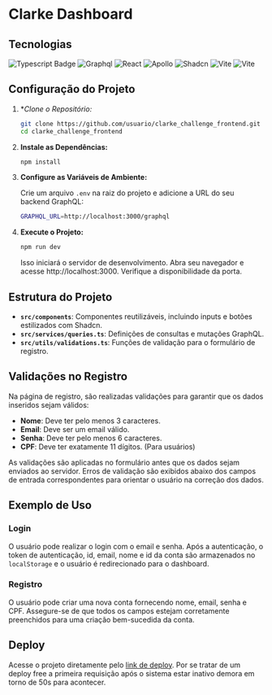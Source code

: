 Clarke Dashboard
==========

## Tecnologias
![Typescript Badge](https://img.shields.io/badge/TypeScript-007ACC?style=for-the-badge&logo=typescript&logoColor=white)
![Graphql](https://img.shields.io/badge/GraphQl-E10098?style=for-the-badge&logo=graphql&logoColor=white)
![React](https://img.shields.io/badge/React-20232A?style=for-the-badge&logo=react&logoColor=61DAFB)
![Apollo](https://img.shields.io/badge/Apollo%20GraphQL-311C87?&style=for-the-badge&logo=Apollo%20GraphQL&logoColor=white)
![Shadcn](https://img.shields.io/badge/shadcn%2Fui-000000?style=for-the-badge&logo=shadcnui&logoColor=white)
![Vite](https://img.shields.io/badge/Vite-B73BFE?style=for-the-badge&logo=vite&logoColor=FFD62E)
![Vite](https://img.shields.io/badge/Tailwind_CSS-38B2AC?style=for-the-badge&logo=tailwind-css&logoColor=white)

Configuração do Projeto
-----------------------

1.  **Clone o Repositório:*

    ```bash
    git clone https://github.com/usuario/clarke_challenge_frontend.git
    cd clarke_challenge_frontend
    ```

2.  **Instale as Dependências:**

    ```bash
    npm install
    ```

4.  **Configure as Variáveis de Ambiente:**

    Crie um arquivo `.env` na raiz do projeto e adicione a URL do seu backend GraphQL:

    ```bash
    GRAPHQL_URL=http://localhost:3000/graphql
    ```

6.  **Execute o Projeto:**

    ```bash
    npm run dev
    ```

    Isso iniciará o servidor de desenvolvimento. Abra seu navegador e acesse http://localhost:3000. Verifique a disponibilidade da porta.

Estrutura do Projeto
--------------------

-   **`src/components`**: Componentes reutilizáveis, incluindo inputs e botões estilizados com Shadcn.
-   **`src/services/queries.ts`**: Definições de consultas e mutações GraphQL.
-   **`src/utils/validations.ts`**: Funções de validação para o formulário de registro.

Validações no Registro
----------------------

Na página de registro, são realizadas validações para garantir que os dados inseridos sejam válidos:

-   **Nome**: Deve ter pelo menos 3 caracteres.
-   **Email**: Deve ser um email válido.
-   **Senha**: Deve ter pelo menos 6 caracteres.
-   **CPF**: Deve ter exatamente 11 dígitos. (Para usuários)

As validações são aplicadas no formulário antes que os dados sejam enviados ao servidor. Erros de validação são exibidos abaixo dos campos de entrada correspondentes para orientar o usuário na correção dos dados.

Exemplo de Uso
--------------

### Login

O usuário pode realizar o login com o email e senha. Após a autenticação, o token de autenticação, id, email, nome e id da conta são armazenados no `localStorage` e o usuário é redirecionado para o dashboard.

### Registro

O usuário pode criar uma nova conta fornecendo nome, email, senha e CPF. Assegure-se de que todos os campos estejam corretamente preenchidos para uma criação bem-sucedida da conta.

Deploy
------------

Acesse o projeto diretamente pelo [link de deploy](https://clarkechallengeclaudio.netlify.app/). Por se tratar de um deploy free a primeira requisição após o sistema estar inativo demora em torno de 50s para acontecer.
